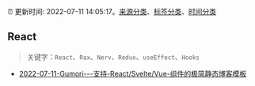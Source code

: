 :alarm_clock: 更新时间: 2022-07-11 14:05:17。[来源分类](../README.md)、[标签分类](../TAGS.md)、[时间分类](../TIMELINE.md)

## React


> 关键字：`React`、`Rax`、`Nerv`、`Redux`、`useEffect`、`Hooks`



- [2022-07-11-Gumori---支持-React/Svelte/Vue-组件的极简静态博客模板](https://www.v2ex.com/t/865516) 